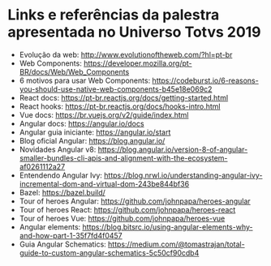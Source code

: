 # Links e referências da palestra apresentada no Universo Totvs 2019

* Evolução da web: http://www.evolutionoftheweb.com/?hl=pt-br
* Web Components: https://developer.mozilla.org/pt-BR/docs/Web/Web_Components
* 6 motivos para usar Web Components: https://codeburst.io/6-reasons-you-should-use-native-web-components-b45e18e069c2
* React docs: https://pt-br.reactjs.org/docs/getting-started.html
* React hooks: https://pt-br.reactjs.org/docs/hooks-intro.html
* Vue docs: https://br.vuejs.org/v2/guide/index.html
* Angular docs: https://angular.io/docs
* Angular guia iniciante: https://angular.io/start
* Blog oficial Angular: https://blog.angular.io/
* Novidades Angular v8: https://blog.angular.io/version-8-of-angular-smaller-bundles-cli-apis-and-alignment-with-the-ecosystem-af0261112a27
* Entendendo Angular Ivy: https://blog.nrwl.io/understanding-angular-ivy-incremental-dom-and-virtual-dom-243be844bf36
* Bazel: https://bazel.build/
* Tour of heroes Angular: https://github.com/johnpapa/heroes-angular
* Tour of heroes React: https://github.com/johnpapa/heroes-react
* Tour of heroes Vue: https://github.com/johnpapa/heroes-vue
* Angular elements: https://blog.bitsrc.io/using-angular-elements-why-and-how-part-1-35f7fd4f0457
* Guia Angular Schematics: https://medium.com/@tomastrajan/total-guide-to-custom-angular-schematics-5c50cf90cdb4
